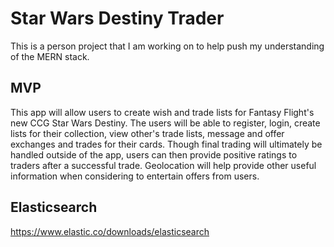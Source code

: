 # Star Wars Destiny Trader

This is a person project that I am working on to help push my understanding of the MERN stack.

## MVP

This app will allow users to create wish and trade lists for Fantasy Flight's new CCG Star Wars Destiny. The users will be able to register, login, create lists for their collection, view other's trade lists, message and offer exchanges and trades for their cards. Though final trading will ultimately be handled outside of the app, users can then provide positive ratings to traders after a successful trade. Geolocation will help provide other useful information when considering to entertain offers from users.

## Elasticsearch

https://www.elastic.co/downloads/elasticsearch
